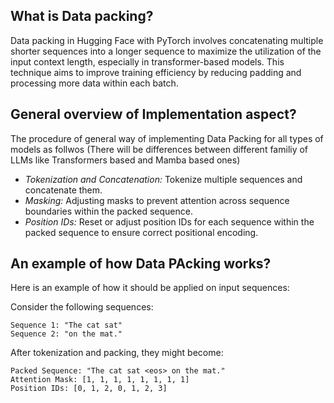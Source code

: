 ## What is Data packing?
Data packing in Hugging Face with PyTorch involves concatenating multiple shorter sequences into a longer sequence to maximize the utilization of the input context length, especially in transformer-based models. This technique aims to improve training efficiency by reducing padding and processing more data within each batch.

## General overview of Implementation aspect?
The procedure of general way of implementing Data Packing for all types of models as follwos (There will be differences between different familiy of LLMs like Transformers based and Mamba based ones)
- *Tokenization and Concatenation:* Tokenize multiple sequences and concatenate them.
- *Masking:* Adjusting masks to prevent attention across sequence boundaries within the packed sequence.
- *Position IDs:* Reset or adjust position IDs for each sequence within the packed sequence to ensure correct positional encoding.

## An example of how Data PAcking works?
Here is an example of how it should be applied on input sequences:

Consider the following sequences:
```
Sequence 1: "The cat sat"
Sequence 2: "on the mat."
```

After tokenization and packing, they might become:
```
Packed Sequence: "The cat sat <eos> on the mat."
Attention Mask: [1, 1, 1, 1, 1, 1, 1, 1]
Position IDs: [0, 1, 2, 0, 1, 2, 3]
```
